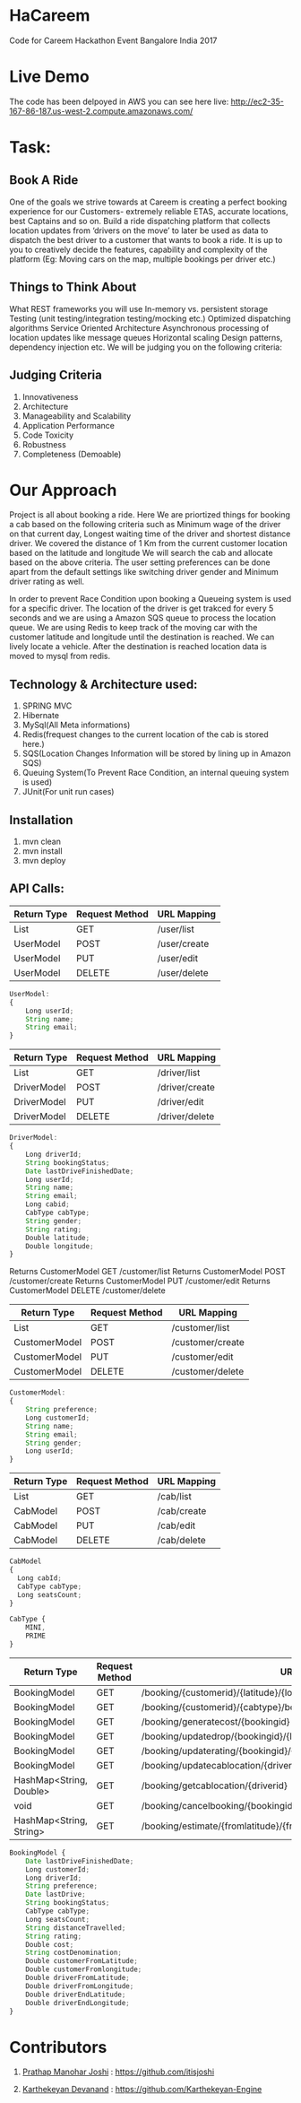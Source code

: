 # HaCareem
Code for Careem Hackathon Event Bangalore India 2017

# Live Demo

The code has been delpoyed in AWS you can see here live: http://ec2-35-167-86-187.us-west-2.compute.amazonaws.com/
# Task:

## Book A Ride
One of the goals we strive towards at Careem is creating a perfect booking experience for our Customers- extremely reliable ETAS, accurate locations, best Captains and so on. Build a ride dispatching platform that collects location updates from ‘drivers on the move’ to later be used as data to dispatch the best driver to a customer that wants to book a ride. It is up to you to creatively decide the features, capability and complexity of the platform (Eg: Moving cars on the map, multiple bookings per driver etc.)

## Things to Think About
What REST frameworks you will use
In-memory vs. persistent storage
Testing (unit testing/integration testing/mocking etc.)
Optimized dispatching algorithms
Service Oriented Architecture
Asynchronous processing of location updates like message queues
Horizontal scaling
Design patterns, dependency injection etc.
We will be judging you on the following criteria:

## Judging Criteria
1. Innovativeness
2. Architecture
3. Manageability and Scalability
4. Application Performance
5. Code Toxicity
6. Robustness
7. Completeness (Demoable)




# Our Approach
Project is all about booking a ride. Here We are priortized things for booking a cab based on the following criteria such as
Minimum wage of the driver on that current day, 
Longest waiting time of the driver and shortest distance driver.
We covered the distance of 1 Km from the current customer location based on the latitude and longitude
We will search the cab and allocate based on the above criteria. 
The user setting preferences can be done apart from the 
default settings like switching driver gender and Minimum driver rating as well. 

In order to prevent Race Condition upon booking a Queueing system is used for a specific driver.
The location of the driver is get trakced for every 5 seconds and we are using a Amazon SQS queue to process the location queue. We are using Redis to keep track of the moving car with the customer latitude and longitude until the destination is reached. We can lively locate a vehicle. After the destination is reached location data is moved to mysql from redis.

## Technology & Architecture used:

1. SPRING MVC
2. Hibernate
3. MySql(All Meta informations)
4. Redis(frequest changes to the current location of the cab is stored here.)
5. SQS(Location Changes Information will be stored by lining up in Amazon SQS)
6. Queuing System(To Prevent Race Condition, an internal queuing system is used)
7. JUnit(For unit run cases)

## Installation 

1. mvn clean
2. mvn install
3. mvn deploy

## API Calls:

|Return Type|Request Method|URL Mapping  |
|-----------|--------------|------------ |
|List<UserModel>  |GET           |/user/list   |
|UserModel  |POST          |/user/create |
|UserModel  |PUT           |/user/edit   |
|UserModel  |DELETE        |/user/delete |

```javascript
UserModel:
{
	Long userId;
	String name;
	String email;
}
```


|Return Type|Request Method|URL Mapping    |
|-----------|--------------|------------   |
|List<DriverModel>|GET           |/driver/list   |
|DriverModel|POST          |/driver/create |
|DriverModel|PUT           |/driver/edit   |
|DriverModel|DELETE        |/driver/delete |

```javascript
DriverModel:
{
	Long driverId;
	String bookingStatus;
	Date lastDriveFinishedDate;
	Long userId;
	String name;
	String email;
	Long cabid;
	CabType cabType;
	String gender;
	String rating;
	Double latitude;	
	Double longitude;
}
```

Returns CustomerModel GET /customer/list 
Returns CustomerModel POST /customer/create 
Returns CustomerModel PUT /customer/edit 
Returns CustomerModel DELETE /customer/delete 

|Return Type|Request Method|URL Mapping  |
|-----------|--------------|------------ |
|List<CustomerModel>|GET           |/customer/list   |
|CustomerModel|POST          |/customer/create |
|CustomerModel|PUT           |/customer/edit   |
|CustomerModel|DELETE        |/customer/delete |

```javascript
CustomerModel: 
{
	String preference;
	Long customerId;
	String name;
	String email;
	String gender;
	Long userId;
}
```


|Return Type|Request Method|URL Mapping  |
|-----------|--------------|------------ |
|List<CabModel>|GET           |/cab/list   |
|CabModel|POST          |/cab/create |
|CabModel|PUT           |/cab/edit   |
|CabModel|DELETE        |/cab/delete |
```javascript
CabModel
{
  Long cabId;
  CabType cabType;
  Long seatsCount;
}
```

```javascript
CabType {
	MINI,
	PRIME
}
```



|Return Type|Request Method|URL Mapping  |
|-----------|--------------|------------ |
|BookingModel|GET           |/booking/{customerid}/{latitude}/{longitude}/{cabtype}/book   |
|BookingModel|GET           |/booking/{customerid}/{cabtype}/book   |
|BookingModel|GET          |/booking/generatecost/{bookingid} |
|BookingModel|GET        |/booking/updatedrop/{bookingid}/{latitude}/{longitude}/drop |
|BookingModel|GET        |/booking/updaterating/{bookingid}/{rating} |
|BookingModel|GET        |/booking/updatecablocation/{driverid}/{latitude}/{longitude}/book |
|HashMap<String, Double>| GET | /booking/getcablocation/{driverid}|
|void| GET | /booking/cancelbooking/{bookingid}|
|HashMap<String, String> | GET | /booking/estimate/{fromlatitude}/{fromlongitude}/{tolatitude}/{tolongitude}/cost|


```javascript
BookingModel {
	Date lastDriveFinishedDate;
	Long customerId;
	Long driverId;
	String preference;
	Date lastDrive;
	String bookingStatus;
	CabType cabType;
	Long seatsCount;
	String distanceTravelled;
	String rating;
	Double cost;
	String costDenomination;
	Double customerFromLatitude;
	Double customerFromlongitude;
	Double driverFromLatitude;
	Double driverFromLongitude;
	Double driverEndLatitude;
	Double driverEndLongitude;
}
```


# Contributors

1. [Prathap Manohar Joshi](https://www.linkedin.com/in/pmjoshi) : https://github.com/itisjoshi

2. [Karthekeyan Devanand](https://www.linkedin.com/in/karthekeyandevanand) : https://github.com/Karthekeyan-Engine
